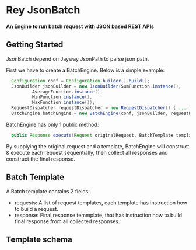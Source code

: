 Rey JsonBatch
=====================

**An Engine to run batch request with JSON based REST APIs**

Getting Started
---------------

JsonBatch depend on Jayway JsonPath to parse json path.

First we have to create a BatchEngine. Below is a simple example:
```java
  Configuration conf = Configuration.builder().build();
  JsonBuilder jsonBuilder = new JsonBuilder(SumFunction.instance(),
          AverageFunction.instance(),
          MinFunction.instance(),
          MaxFunction.instance());
  RequestDispatcher requestDispatcher = new RequestDispatcher() { ... };
  BatchEngine batchEngine = new BatchEngine(conf, jsonBuilder, requestDispatcher);
```

BatchEngine has only 1 public method: 
```java
  public Response execute(Request originalRequest, BatchTemplate template);
```

By supplying the original request and a template, BatchEngine will construct & execute each request sequentially, then collect all responses and construct the final response.

Batch Template
--------------
A Batch template contains 2 fields:
- requests: A list of request templates, each template has instruction how to build a request.
- response: Final response temmplate, that has instruction how to build final response from all collected responses.

Template schema
---------------



